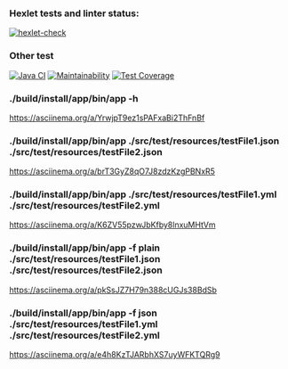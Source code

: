 ### Hexlet tests and linter status:
[![hexlet-check](https://github.com/LenaKomarnitskaya/java-project-71/actions/workflows/hexlet-check.yml/badge.svg)](https://github.com/LenaKomarnitskaya/java-project-71/actions/workflows/hexlet-check.yml)
### Other test
[![Java CI](https://github.com/LotBag/java-project-71/actions/workflows/yes.yaml/badge.svg)](https://github.com/LotBag/java-project-71/actions/workflows/yes.yaml)
[![Maintainability](https://api.codeclimate.com/v1/badges/e4984bf7b8174be70b27/maintainability)](https://codeclimate.com/github/LotBag/java-project-71/maintainability)
[![Test Coverage](https://api.codeclimate.com/v1/badges/e4984bf7b8174be70b27/test_coverage)](https://codeclimate.com/github/LotBag/java-project-71/test_coverage)

### ./build/install/app/bin/app -h
https://asciinema.org/a/YrwjpT9ez1sPAFxaBi2ThFnBf

### ./build/install/app/bin/app ./src/test/resources/testFile1.json ./src/test/resources/testFile2.json
https://asciinema.org/a/brT3GyZ8qO7J8zdzKzgPBNxR5

### ./build/install/app/bin/app ./src/test/resources/testFile1.yml ./src/test/resources/testFile2.yml
https://asciinema.org/a/K6ZV55pzwJbKfby8lnxuMHtVm

### ./build/install/app/bin/app -f plain ./src/test/resources/testFile1.json ./src/test/resources/testFile2.json
https://asciinema.org/a/pkSsJZ7H79n388cUGJs38BdSb

### ./build/install/app/bin/app -f json ./src/test/resources/testFile1.yml ./src/test/resources/testFile2.yml
https://asciinema.org/a/e4h8KzTJARbhXS7uyWFKTQRg9

